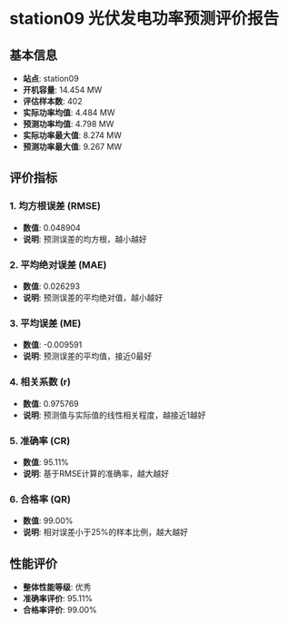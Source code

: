 
# station09 光伏发电功率预测评价报告

## 基本信息
- **站点**: station09
- **开机容量**: 14.454 MW
- **评估样本数**: 402
- **实际功率均值**: 4.484 MW
- **预测功率均值**: 4.798 MW
- **实际功率最大值**: 8.274 MW
- **预测功率最大值**: 9.267 MW

## 评价指标

### 1. 均方根误差 (RMSE)
- **数值**: 0.048904
- **说明**: 预测误差的均方根，越小越好

### 2. 平均绝对误差 (MAE)
- **数值**: 0.026293
- **说明**: 预测误差的平均绝对值，越小越好

### 3. 平均误差 (ME)
- **数值**: -0.009591
- **说明**: 预测误差的平均值，接近0最好

### 4. 相关系数 (r)
- **数值**: 0.975769
- **说明**: 预测值与实际值的线性相关程度，越接近1越好

### 5. 准确率 (CR)
- **数值**: 95.11%
- **说明**: 基于RMSE计算的准确率，越大越好

### 6. 合格率 (QR)
- **数值**: 99.00%
- **说明**: 相对误差小于25%的样本比例，越大越好

## 性能评价

- **整体性能等级**: 优秀
- **准确率评价**: 95.11%
- **合格率评价**: 99.00%
